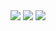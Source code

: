 <Header>
  <div align=center>
    <img src="https://capsule-render.vercel.app/api?type=waving&color=BDBDC8&height=150&section=header&text=Rano-K's%20Github&fontSize=50"   " />
 <img src="https://capsule-render.vercel.app/api?type=wave&color=auto&height=300&section=header&text=capsule%20render&fontSize=90" />
    <img src="https://capsule-render.vercel.app/api?type=waving&color=BDBDC8&height=150&section=footer" />
  </div>
</Header>
